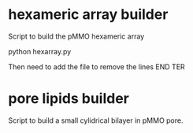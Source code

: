 # hexameric array builder
Script to build the pMMO hexameric array 

python hexarray.py

Then need to add the file to remove the lines
END
TER

# pore lipids builder
Script to build a small cylidrical bilayer in pMMO pore. 

 
